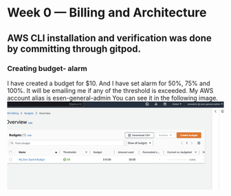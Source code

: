 # Week 0 — Billing and Architecture

## AWS CLI installation and verification was done by committing through gitpod.

### Creating budget- alarm
I have created a budget for $10. And I have set alarm for 50%, 75% and 100%.
It will be emailing me if any of the threshold is exceeded.
My AWS account alias is esen-general-admin
You can see it in the following image.
![Budget-Alarm](assets/Budget.png)
